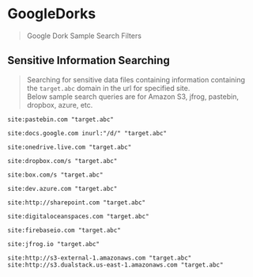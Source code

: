 # GoogleDorks  

>Google Dork Sample Search Filters  

## Sensitive Information Searching

>Searching for sensitive data files containing information containing the `target.abc` domain in the url for specified site.  
>Below sample search queries are for Amazon S3, jfrog, pastebin, dropbox, azure, etc.   

```
site:pastebin.com "target.abc"
```

```
site:docs.google.com inurl:"/d/" "target.abc"
```

```
site:onedrive.live.com "target.abc"
```

```
site:dropbox.com/s "target.abc"
```

```
site:box.com/s "target.abc"
```

```
site:dev.azure.com "target.abc"
```

```
site:http://sharepoint.com "target.abc"
```

```
site:digitaloceanspaces.com "target.abc"
```

```
site:firebaseio.com "target.abc"
```

```
site:jfrog.io "target.abc"
```

```
site:http://s3-external-1.amazonaws.com "target.abc"
site:http://s3.dualstack.us-east-1.amazonaws.com "target.abc"
```
